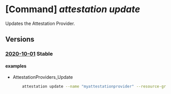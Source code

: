 # [Command] _attestation update_

Updates the Attestation Provider.

## Versions

### [2020-10-01](/Resources/mgmt-plane/L3N1YnNjcmlwdGlvbnMve30vcmVzb3VyY2Vncm91cHMve30vcHJvdmlkZXJzL21pY3Jvc29mdC5hdHRlc3RhdGlvbi9hdHRlc3RhdGlvbnByb3ZpZGVycy97fQ==/2020-10-01.xml) **Stable**

<!-- mgmt-plane /subscriptions/{}/resourcegroups/{}/providers/microsoft.attestation/attestationproviders/{} 2020-10-01 -->

#### examples

- AttestationProviders_Update
    ```bash
        attestation update --name "myattestationprovider" --resource-group "MyResourceGroup" --tags Property1="Value1" Property2="Value2" Property3="Value3"
    ```
